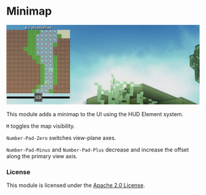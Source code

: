 # Minimap
![teaser](images/2015-08-25_screenshot.jpg "A screenshot of version 0.2.1")

This module adds a minimap to the UI using the HUD Element system.

`M` toggles the map visibility.

`Number-Pad-Zero` switches view-plane axes.

`Number-Pad-Minus` and `Number-Pad-Plus` decrease and increase the offset along the primary view axis.

### License

This module is licensed under the [Apache 2.0 License](http://www.apache.org/licenses/LICENSE-2.0.html). 
